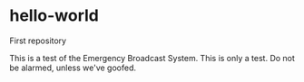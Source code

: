 # hello-world
First repository

This is a test of the Emergency Broadcast System. This is only a test. Do not be alarmed, unless we've goofed.
